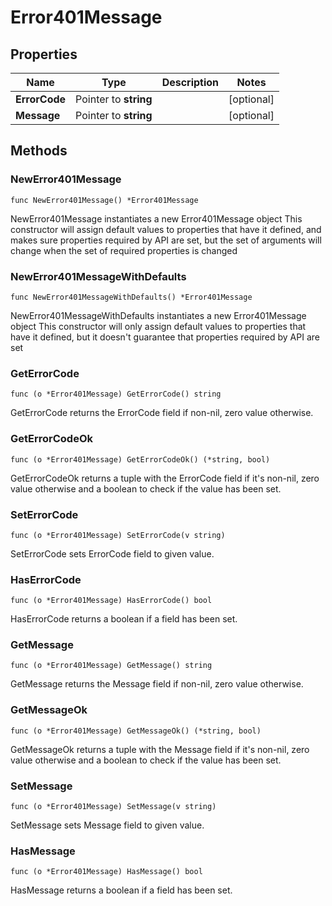 # Error401Message

## Properties

|Name | Type | Description | Notes|
|------------ | ------------- | ------------- | -------------|
|**ErrorCode** | Pointer to **string** |  | [optional] |
|**Message** | Pointer to **string** |  | [optional] |

## Methods

### NewError401Message

`func NewError401Message() *Error401Message`

NewError401Message instantiates a new Error401Message object
This constructor will assign default values to properties that have it defined,
and makes sure properties required by API are set, but the set of arguments
will change when the set of required properties is changed

### NewError401MessageWithDefaults

`func NewError401MessageWithDefaults() *Error401Message`

NewError401MessageWithDefaults instantiates a new Error401Message object
This constructor will only assign default values to properties that have it defined,
but it doesn't guarantee that properties required by API are set

### GetErrorCode

`func (o *Error401Message) GetErrorCode() string`

GetErrorCode returns the ErrorCode field if non-nil, zero value otherwise.

### GetErrorCodeOk

`func (o *Error401Message) GetErrorCodeOk() (*string, bool)`

GetErrorCodeOk returns a tuple with the ErrorCode field if it's non-nil, zero value otherwise
and a boolean to check if the value has been set.

### SetErrorCode

`func (o *Error401Message) SetErrorCode(v string)`

SetErrorCode sets ErrorCode field to given value.

### HasErrorCode

`func (o *Error401Message) HasErrorCode() bool`

HasErrorCode returns a boolean if a field has been set.

### GetMessage

`func (o *Error401Message) GetMessage() string`

GetMessage returns the Message field if non-nil, zero value otherwise.

### GetMessageOk

`func (o *Error401Message) GetMessageOk() (*string, bool)`

GetMessageOk returns a tuple with the Message field if it's non-nil, zero value otherwise
and a boolean to check if the value has been set.

### SetMessage

`func (o *Error401Message) SetMessage(v string)`

SetMessage sets Message field to given value.

### HasMessage

`func (o *Error401Message) HasMessage() bool`

HasMessage returns a boolean if a field has been set.




